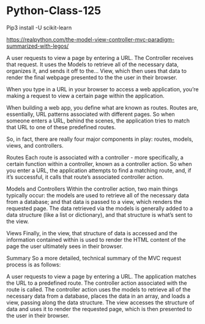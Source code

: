 # Python-Class-125

Pip3 install -U scikit-learn


https://realpython.com/the-model-view-controller-mvc-paradigm-summarized-with-legos/

A user requests to view a page by entering a URL.
The Controller receives that request.
It uses the Models to retrieve all of the necessary data, organizes it, and sends it off to the…
View, which then uses that data to render the final webpage presented to the the user in their browser.



When you type in a URL in your browser to access a web application, you’re making a request to view a certain page within the application.

When building a web app, you define what are known as routes. Routes are, essentially, URL patterns associated with different pages. So when someone enters a URL, behind the scenes, the application tries to match that URL to one of these predefined routes.

So, in fact, there are really four major components in play: routes, models, views, and controllers.

Routes
Each route is associated with a controller - more specifically, a certain function within a controller, known as a controller action. So when you enter a URL, the application attempts to find a matching route, and, if it’s successful, it calls that route’s associated controller action.

Models and Controllers
Within the controller action, two main things typically occur: the models are used to retrieve all of the necessary data from a database; and that data is passed to a view, which renders the requested page. The data retrieved via the models is generally added to a data structure (like a list or dictionary), and that structure is what’s sent to the view.


Views
Finally, in the view, that structure of data is accessed and the information contained within is used to render the HTML content of the page the user ultimately sees in their browser.

Summary
So a more detailed, technical summary of the MVC request process is as follows:

A user requests to view a page by entering a URL.
The application matches the URL to a predefined route.
The controller action associated with the route is called.
The controller action uses the models to retrieve all of the necessary data from a database, places the data in an array, and loads a view, passing along the data structure.
The view accesses the structure of data and uses it to render the requested page, which is then presented to the user in their browser.
